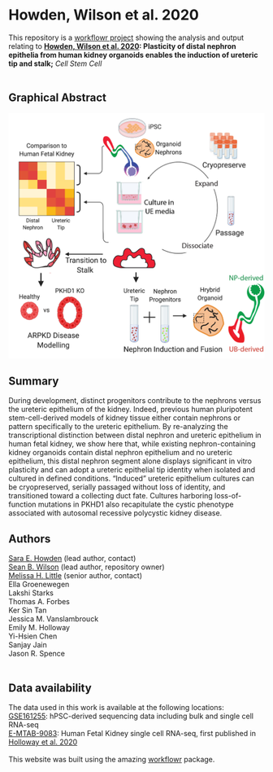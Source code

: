 # Howden, Wilson et al. 2020

This repository is a [workflowr project][] showing the analysis and output relating to **[Howden, Wilson et al. 2020][]: Plasticity of distal nephron epithelia from human kidney
organoids enables the induction of ureteric tip and stalk;** *Cell Stem Cell*  
<br>

## Graphical Abstract

![](docs/assets/HowdenWilson_GraphicalAbstract.jpg)

## Summary
During development, distinct progenitors contribute to the nephrons versus the ureteric epithelium of the
kidney. Indeed, previous human pluripotent stem-cell-derived models of kidney tissue either contain
nephrons or pattern specifically to the ureteric epithelium. By re-analyzing the transcriptional distinction
between distal nephron and ureteric epithelium in human fetal kidney, we show here that, while existing
nephron-containing kidney organoids contain distal nephron epithelium and no ureteric epithelium, this
distal nephron segment alone displays significant in vitro plasticity and can adopt a ureteric epithelial tip
identity when isolated and cultured in defined conditions. “Induced”
ureteric epithelium cultures can be
cryopreserved, serially passaged without loss of identity, and transitioned toward a collecting duct fate.
Cultures harboring loss-of-function mutations in PKHD1 also recapitulate the cystic phenotype associated
with autosomal recessive polycystic kidney disease.

## Authors
[Sara E. Howden][] (lead author, contact)<br>
[Sean B. Wilson][] (lead author, repository owner)<br>
[Melissa H. Little][] (senior author, contact) <br> 
Ella Groenewegen<br>
Lakshi Starks<br>
Thomas A. Forbes<br>
Ker Sin Tan<br>
Jessica M. Vanslambrouck<br>
Emily M. Holloway<br>
Yi-Hsien Chen<br>
Sanjay Jain<br>
Jason R. Spence<br>
<br>


## Data availability
The data used in this work is available at the following locations:<br>
[GSE161255][]: hPSC-derived sequencing data including bulk and single cell RNA-seq<br>
[E-MTAB-9083][]: Human Fetal Kidney single cell RNA-seq, first published in [Holloway et al. 2020][]<br>
<br>
This website was built using the amazing [workflowr][] package.
<br>

[workflowr project]: https://kidneyregeneration.github.io/HowdenWilson2020/
[workflowr]: https://github.com/jdblischak/workflowr
[Howden, Wilson et al. 2020]: https://github.com/KidneyRegeneration/HowdenWilson2020
[Sara E. Howden]: https://www.mcri.edu.au/users/sara-howden
[Sean B. Wilson]: https://github.com/sbwilson91
[Melissa H. Little]: https://www.mcri.edu.au/users/melissa-little
[GSE161255]: https://www.ncbi.nlm.nih.gov/geo/query/acc.cgi?acc=GSE161255
[E-MTAB-9083]: https://www.ebi.ac.uk/arrayexpress/experiments/E-MTAB-9083/
[Holloway et al. 2020]: https://pubmed.ncbi.nlm.nih.gov/32841595/

